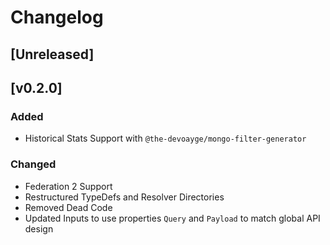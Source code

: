 # Changelog

## [Unreleased]

## [v0.2.0]

### Added
- Historical Stats Support with `@the-devoayge/mongo-filter-generator`

### Changed
- Federation 2 Support
- Restructured TypeDefs and Resolver Directories
- Removed Dead Code
- Updated Inputs to use properties `Query` and `Payload` to match global API design 

